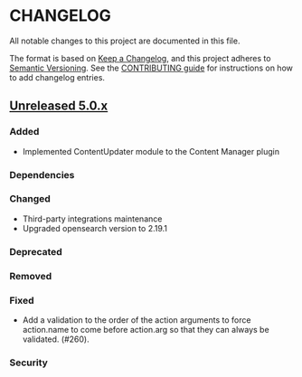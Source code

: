 # CHANGELOG

All notable changes to this project are documented in this file.

The format is based on [Keep a Changelog](https://keepachangelog.com/en/1.0.0/), and this project adheres to [Semantic Versioning](https://semver.org/spec/v2.0.0.html). See the [CONTRIBUTING guide](./CONTRIBUTING.md#Changelog) for instructions on how to add changelog entries.

## [Unreleased 5.0.x]

### Added
- Implemented ContentUpdater module to the Content Manager plugin

### Dependencies

### Changed
- Third-party integrations maintenance
- Upgraded opensearch version to 2.19.1

### Deprecated

### Removed

### Fixed
 -  Add a validation to the order of the action arguments to force action.name to come before action.arg so that they can always be validated.  (#260).

### Security

[Unreleased 5.0.x]: https://github.com/wazuh/wazuh-indexer-plugins/compare/main...main
